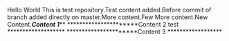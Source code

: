 Hello World This is test repository.Test content added.Before commit of branch added directly on master.More content.Few More content.New Content.*******************Content 1*********************
**********************Content 2 test *******************
**********************Content 3 ******************
